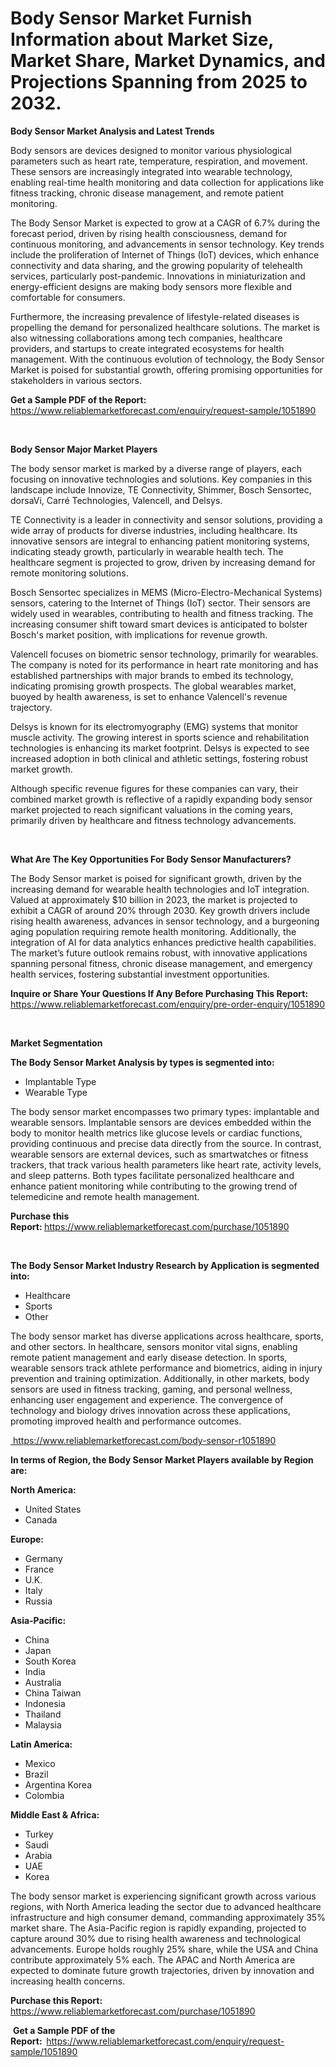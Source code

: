 <p><h1>Body Sensor Market Furnish Information about Market Size, Market Share, Market Dynamics, and Projections Spanning from 2025 to 2032.</h1></p><p><strong>Body Sensor Market Analysis and Latest Trends</strong></p>
<p><p>Body sensors are devices designed to monitor various physiological parameters such as heart rate, temperature, respiration, and movement. These sensors are increasingly integrated into wearable technology, enabling real-time health monitoring and data collection for applications like fitness tracking, chronic disease management, and remote patient monitoring.</p><p>The Body Sensor Market is expected to grow at a CAGR of 6.7% during the forecast period, driven by rising health consciousness, demand for continuous monitoring, and advancements in sensor technology. Key trends include the proliferation of Internet of Things (IoT) devices, which enhance connectivity and data sharing, and the growing popularity of telehealth services, particularly post-pandemic. Innovations in miniaturization and energy-efficient designs are making body sensors more flexible and comfortable for consumers.</p><p>Furthermore, the increasing prevalence of lifestyle-related diseases is propelling the demand for personalized healthcare solutions. The market is also witnessing collaborations among tech companies, healthcare providers, and startups to create integrated ecosystems for health management. With the continuous evolution of technology, the Body Sensor Market is poised for substantial growth, offering promising opportunities for stakeholders in various sectors.</p></p>
<p><strong>Get a Sample PDF of the Report:&nbsp;</strong> <a href="https://www.reliablemarketforecast.com/enquiry/request-sample/1051890?utm_campaign=3521&utm_medium=2&utm_source=Github&utm_content=ia&utm_term=13042025&utm_id=body-sensor">https://www.reliablemarketforecast.com/enquiry/request-sample/1051890</a></p>
<p>&nbsp;</p>
<p><strong>Body Sensor Major Market Players</strong></p>
<p><p>The body sensor market is marked by a diverse range of players, each focusing on innovative technologies and solutions. Key companies in this landscape include Innovize, TE Connectivity, Shimmer, Bosch Sensortec, dorsaVi, Carré Technologies, Valencell, and Delsys. </p><p>TE Connectivity is a leader in connectivity and sensor solutions, providing a wide array of products for diverse industries, including healthcare. Its innovative sensors are integral to enhancing patient monitoring systems, indicating steady growth, particularly in wearable health tech. The healthcare segment is projected to grow, driven by increasing demand for remote monitoring solutions.</p><p>Bosch Sensortec specializes in MEMS (Micro-Electro-Mechanical Systems) sensors, catering to the Internet of Things (IoT) sector. Their sensors are widely used in wearables, contributing to health and fitness tracking. The increasing consumer shift toward smart devices is anticipated to bolster Bosch's market position, with implications for revenue growth.</p><p>Valencell focuses on biometric sensor technology, primarily for wearables. The company is noted for its performance in heart rate monitoring and has established partnerships with major brands to embed its technology, indicating promising growth prospects. The global wearables market, buoyed by health awareness, is set to enhance Valencell's revenue trajectory.</p><p>Delsys is known for its electromyography (EMG) systems that monitor muscle activity. The growing interest in sports science and rehabilitation technologies is enhancing its market footprint. Delsys is expected to see increased adoption in both clinical and athletic settings, fostering robust market growth. </p><p>Although specific revenue figures for these companies can vary, their combined market growth is reflective of a rapidly expanding body sensor market projected to reach significant valuations in the coming years, primarily driven by healthcare and fitness technology advancements.</p></p>
<p>&nbsp;</p>
<p><strong>What Are The Key Opportunities For Body Sensor Manufacturers?</strong></p>
<p><p>The Body Sensor market is poised for significant growth, driven by the increasing demand for wearable health technologies and IoT integration. Valued at approximately $10 billion in 2023, the market is projected to exhibit a CAGR of around 20% through 2030. Key growth drivers include rising health awareness, advances in sensor technology, and a burgeoning aging population requiring remote health monitoring. Additionally, the integration of AI for data analytics enhances predictive health capabilities. The market’s future outlook remains robust, with innovative applications spanning personal fitness, chronic disease management, and emergency health services, fostering substantial investment opportunities.</p></p>
<p><strong>Inquire or Share Your Questions If Any Before Purchasing This Report:</strong> <a href="https://www.reliablemarketforecast.com/enquiry/pre-order-enquiry/1051890?utm_campaign=3521&utm_medium=2&utm_source=Github&utm_content=ia&utm_term=13042025&utm_id=body-sensor">https://www.reliablemarketforecast.com/enquiry/pre-order-enquiry/1051890</a></p>
<p>&nbsp;</p>
<p><strong>Market Segmentation</strong></p>
<p><strong>The Body Sensor Market Analysis by types is segmented into:</strong></p>
<p><ul><li>Implantable Type</li><li>Wearable Type</li></ul></p>
<p><p>The body sensor market encompasses two primary types: implantable and wearable sensors. Implantable sensors are devices embedded within the body to monitor health metrics like glucose levels or cardiac functions, providing continuous and precise data directly from the source. In contrast, wearable sensors are external devices, such as smartwatches or fitness trackers, that track various health parameters like heart rate, activity levels, and sleep patterns. Both types facilitate personalized healthcare and enhance patient monitoring while contributing to the growing trend of telemedicine and remote health management.</p></p>
<p><strong>Purchase this Report:&nbsp;</strong><a href="https://www.reliablemarketforecast.com/purchase/1051890?utm_campaign=3521&utm_medium=2&utm_source=Github&utm_content=ia&utm_term=13042025&utm_id=body-sensor">https://www.reliablemarketforecast.com/purchase/1051890</a></p>
<p>&nbsp;</p>
<p><strong>The Body Sensor Market Industry Research by Application is segmented into:</strong></p>
<p><ul><li>Healthcare</li><li>Sports</li><li>Other</li></ul></p>
<p><p>The body sensor market has diverse applications across healthcare, sports, and other sectors. In healthcare, sensors monitor vital signs, enabling remote patient management and early disease detection. In sports, wearable sensors track athlete performance and biometrics, aiding in injury prevention and training optimization. Additionally, in other markets, body sensors are used in fitness tracking, gaming, and personal wellness, enhancing user engagement and experience. The convergence of technology and biology drives innovation across these applications, promoting improved health and performance outcomes.</p></p>
<p><a href="https://www.reliablemarketforecast.com/body-sensor-r1051890?utm_campaign=3521&utm_medium=2&utm_source=Github&utm_content=ia&utm_term=13042025&utm_id=body-sensor">&nbsp;https://www.reliablemarketforecast.com/body-sensor-r1051890</a></p>
<p><strong>In terms of Region, the Body Sensor Market Players available by Region are:</strong></p>
<p>
    <p> <strong> North America: </strong>
        <ul>
            <li>United States</li>
            <li>Canada</li>
        </ul>
        </p> 
    <p> <strong> Europe: </strong>
        <ul>
            <li>Germany</li>
            <li>France</li>
            <li>U.K.</li>
            <li>Italy</li>
            <li>Russia</li>
        </ul>
        </p> 
    <p> <strong> Asia-Pacific: </strong>
        <ul>
            <li>China</li>
            <li>Japan</li>
            <li>South Korea</li>
            <li>India</li>
            <li>Australia</li>
            <li>China Taiwan</li>
            <li>Indonesia</li>
            <li>Thailand</li>
            <li>Malaysia</li>
        </ul>
        </p> 
    <p> <strong> Latin America: </strong>
        <ul>
            <li>Mexico</li>
            <li>Brazil</li>
            <li>Argentina Korea</li>
            <li>Colombia</li>
        </ul>
        </p> 
    <p> <strong> Middle East & Africa: </strong>
        <ul>
            <li>Turkey</li>
            <li>Saudi</li>
            <li>Arabia</li>
            <li>UAE</li>
            <li>Korea</li>
        </ul>
    </p>
    </p>
<p><p>The body sensor market is experiencing significant growth across various regions, with North America leading the sector due to advanced healthcare infrastructure and high consumer demand, commanding approximately 35% market share. The Asia-Pacific region is rapidly expanding, projected to capture around 30% due to rising health awareness and technological advancements. Europe holds roughly 25% share, while the USA and China contribute approximately 5% each. The APAC and North America are expected to dominate future growth trajectories, driven by innovation and increasing health concerns.</p></p>
<p><strong>Purchase this Report: </strong><a href="https://www.reliablemarketforecast.com/purchase/1051890?utm_campaign=3521&utm_medium=2&utm_source=Github&utm_content=ia&utm_term=13042025&utm_id=body-sensor">https://www.reliablemarketforecast.com/purchase/1051890</a></p>
<p>&nbsp;<strong>Get a Sample PDF of the Report:&nbsp;&nbsp;</strong><a href="https://www.reliablemarketforecast.com/enquiry/request-sample/1051890?utm_campaign=3521&utm_medium=2&utm_source=Github&utm_content=ia&utm_term=13042025&utm_id=body-sensor">https://www.reliablemarketforecast.com/enquiry/request-sample/1051890</a></p>
<p><strong></strong></p>
<p><p></p><p></p><p></p></p>